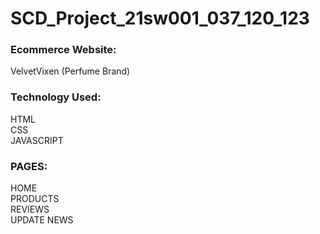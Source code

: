 # SCD_Project_21sw001_037_120_123
<h3>Ecommerce Website:</h3> VelvetVixen (Perfume Brand) <br>
<h3>Technology Used:</h3> HTML <br> CSS <br> JAVASCRIPT <br>
<h3>PAGES:</h3> HOME <br> PRODUCTS <br> REVIEWS <br> UPDATE NEWS
